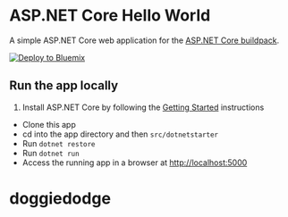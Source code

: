 # ASP.NET Core Hello World

A simple ASP.NET Core web application for the [ASP.NET Core buildpack][].

[![Deploy to Bluemix](https://bluemix.net/deploy/button.png)](https://bluemix.net/deploy)

## Run the app locally

1. Install ASP.NET Core by following the [Getting Started][] instructions
+ Clone this app
+ cd into the app directory and then `src/dotnetstarter`
+ Run `dotnet restore`
+ Run `dotnet run`
+ Access the running app in a browser at [http://localhost:5000](http://localhost:5000)

[Getting Started]: http://docs.asp.net/en/latest/getting-started/index.html
[ASP.NET Core buildpack]: https://github.com/cloudfoundry-community/asp.net5-buildpack

# doggiedodge